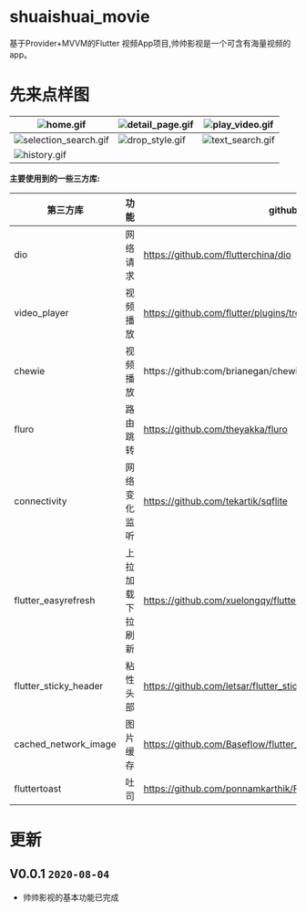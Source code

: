 # shuaishuai_movie
基于Provider+MVVM的Flutter 视频App项目,帅帅影视是一个可含有海量视频的app。

# 先来点样图

| ![home.gif](https://i.loli.net/2020/08/04/HwRLQZq7FVyntOd.gif) | ![detail_page.gif](https://i.loli.net/2020/08/04/v4M9zTgKVmwDB6q.gif) | ![play_video.gif](https://i.loli.net/2020/08/04/ZmKUgGxMPIu8vRc.gif)| 
| --- | --- | --- |
|![selection_search.gif](https://i.loli.net/2020/08/04/GtEiqpxmU8YyNwn.gif)| ![drop_style.gif](https://i.loli.net/2020/08/04/ymt2baxMTkEerij.gif) | ![text_search.gif](https://i.loli.net/2020/08/04/m7tp85ijWVJTAwf.gif)|
| ![history.gif](https://i.loli.net/2020/08/04/CNueqV4O23ZxKJU.gif) | | 


**主要使用到的一些三方库:**

|**第三方库**	   |**功能**  |**github地址**  |
|  ----  | ----  |----  |
| dio  | 网络请求 | https://github.com/flutterchina/dio|
| video_player  | 视频播放 |https://github.com/flutter/plugins/tree/master/packages/video_player|
| chewie  | 视频播放 | https://github:com/brianegan/chewie |
|  fluro  | 路由跳转 | https://github.com/theyakka/fluro |
|  connectivity  | 网络变化监听 | https://github.com/tekartik/sqflite |
|  flutter_easyrefresh  | 上拉加载下拉刷新 | https://github.com/xuelongqy/flutter_easyrefresh |
|  flutter_sticky_header  | 粘性头部 | https://github.com/letsar/flutter_sticky_header |
|  cached_network_image  | 图片缓存 | https://github.com/Baseflow/flutter_cached_network_image |
|  fluttertoast  | 吐司 | https://github.com/ponnamkarthik/FlutterToast |

# 更新

## V0.0.1 `2020-08-04` 
- 帅帅影视的基本功能已完成

